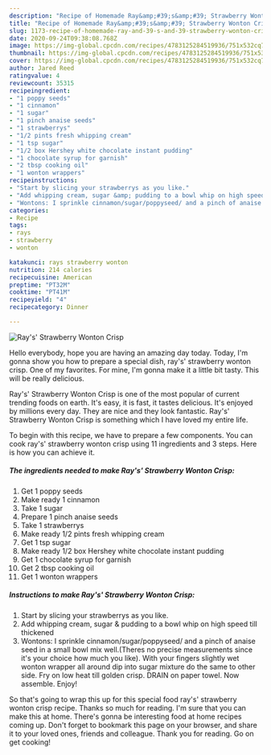 ```yaml
---
description: "Recipe of Homemade Ray&amp;#39;s&amp;#39; Strawberry Wonton Crisp"
title: "Recipe of Homemade Ray&amp;#39;s&amp;#39; Strawberry Wonton Crisp"
slug: 1173-recipe-of-homemade-ray-and-39-s-and-39-strawberry-wonton-crisp
date: 2020-09-24T09:38:08.768Z
image: https://img-global.cpcdn.com/recipes/4783125284519936/751x532cq70/rays-strawberry-wonton-crisp-recipe-main-photo.jpg
thumbnail: https://img-global.cpcdn.com/recipes/4783125284519936/751x532cq70/rays-strawberry-wonton-crisp-recipe-main-photo.jpg
cover: https://img-global.cpcdn.com/recipes/4783125284519936/751x532cq70/rays-strawberry-wonton-crisp-recipe-main-photo.jpg
author: Jared Reed
ratingvalue: 4
reviewcount: 35315
recipeingredient:
- "1 poppy seeds"
- "1 cinnamon"
- "1 sugar"
- "1 pinch anaise seeds"
- "1 strawberrys"
- "1/2 pints fresh whipping cream"
- "1 tsp sugar"
- "1/2 box Hershey white chocolate instant pudding"
- "1 chocolate syrup for garnish"
- "2 tbsp cooking oil"
- "1 wonton wrappers"
recipeinstructions:
- "Start by slicing your strawberrys as you like."
- "Add whipping cream, sugar &amp; pudding to a bowl whip on high speed till thickened"
- "Wontons: I sprinkle cinnamon/sugar/poppyseed/ and a pinch of anaise seed in a small bowl mix well.(Theres no precise measurements since it&#39;s your choice how much you like). With your fingers slightly wet wonton wrapper all around dip into sugar mixture do the same to other side. Fry on low heat till golden crisp. DRAIN on paper towel. Now assemble. Enjoy!"
categories:
- Recipe
tags:
- rays
- strawberry
- wonton

katakunci: rays strawberry wonton 
nutrition: 214 calories
recipecuisine: American
preptime: "PT32M"
cooktime: "PT41M"
recipeyield: "4"
recipecategory: Dinner

---
```



![Ray&#39;s&#39; Strawberry Wonton Crisp](https://img-global.cpcdn.com/recipes/4783125284519936/751x532cq70/rays-strawberry-wonton-crisp-recipe-main-photo.jpg)

Hello everybody, hope you are having an amazing day today. Today, I'm gonna show you how to prepare a special dish, ray&#39;s&#39; strawberry wonton crisp. One of my favorites. For mine, I'm gonna make it a little bit tasty. This will be really delicious.



Ray&#39;s&#39; Strawberry Wonton Crisp is one of the most popular of current trending foods on earth. It's easy, it is fast, it tastes delicious. It's enjoyed by millions every day. They are nice and they look fantastic. Ray&#39;s&#39; Strawberry Wonton Crisp is something which I have loved my entire life.


To begin with this recipe, we have to prepare a few components. You can cook ray&#39;s&#39; strawberry wonton crisp using 11 ingredients and 3 steps. Here is how you can achieve it.

<!--inarticleads1-->

##### The ingredients needed to make Ray&#39;s&#39; Strawberry Wonton Crisp:

1. Get 1 poppy seeds
1. Make ready 1 cinnamon
1. Take 1 sugar
1. Prepare 1 pinch anaise seeds
1. Take 1 strawberrys
1. Make ready 1/2 pints fresh whipping cream
1. Get 1 tsp sugar
1. Make ready 1/2 box Hershey white chocolate instant pudding
1. Get 1 chocolate syrup for garnish
1. Get 2 tbsp cooking oil
1. Get 1 wonton wrappers




<!--inarticleads2-->

##### Instructions to make Ray&#39;s&#39; Strawberry Wonton Crisp:

1. Start by slicing your strawberrys as you like.
1. Add whipping cream, sugar &amp; pudding to a bowl whip on high speed till thickened
1. Wontons: I sprinkle cinnamon/sugar/poppyseed/ and a pinch of anaise seed in a small bowl mix well.(Theres no precise measurements since it&#39;s your choice how much you like). With your fingers slightly wet wonton wrapper all around dip into sugar mixture do the same to other side. Fry on low heat till golden crisp. DRAIN on paper towel. Now assemble. Enjoy!




So that's going to wrap this up for this special food ray&#39;s&#39; strawberry wonton crisp recipe. Thanks so much for reading. I'm sure that you can make this at home. There's gonna be interesting food at home recipes coming up. Don't forget to bookmark this page on your browser, and share it to your loved ones, friends and colleague. Thank you for reading. Go on get cooking!

